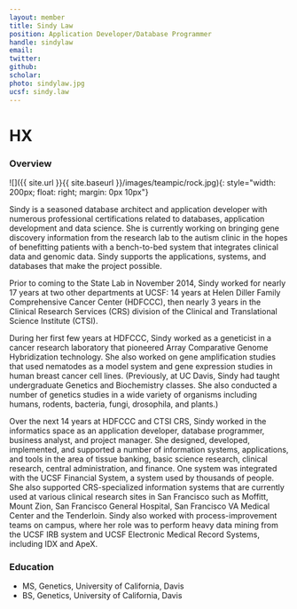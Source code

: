 ```yaml
---
layout: member
title: Sindy Law
position: Application Developer/Database Programmer​
handle: sindylaw
email: 
twitter:
github:
scholar: 
photo: sindylaw.jpg
ucsf: sindy.law
---
```

# HX

### Overview
![]({{ site.url }}{{ site.baseurl }}/images/teampic/rock.jpg){: style="width: 200px; float: right; margin: 0px 10px"}

Sindy is a seasoned database architect and application developer with numerous professional certifications related to databases, application development and data science. She is currently working on bringing gene discovery information from the research lab to the autism clinic in the hopes of benefitting patients with a bench-to-bed system that integrates clinical data and genomic data. Sindy supports the applications, systems, and databases that make the project possible.

Prior to coming to the State Lab in November 2014, Sindy worked for nearly 17 years at two other departments at UCSF: 14 years at Helen Diller Family Comprehensive Cancer Center (HDFCCC), then nearly 3 years in the Clinical Research Services (CRS) division of the Clinical and Translational Science Institute (CTSI).

During her first few years at HDFCCC, Sindy worked as a geneticist in a cancer research laboratory that pioneered Array Comparative Genome Hybridization technology. She also worked on gene amplification studies that used nematodes as a model system and gene expression studies in human breast cancer cell lines. (Previously, at UC Davis, Sindy had taught undergraduate Genetics and Biochemistry classes. She also conducted a number of genetics studies in a wide variety of organisms including humans, rodents, bacteria, fungi, drosophila, and plants.)

Over the next 14 years at HDFCCC and CTSI CRS, Sindy worked in the informatics space as an application developer, database programmer, business analyst, and project manager. She designed, developed, implemented, and supported a number of information systems, applications, and tools in the area of tissue banking, basic science research, clinical research, central administration, and finance. One system was integrated with the UCSF Financial System, a system used by thousands of people. She also supported CRS-specialized information systems that are currently used at various clinical research sites in San Francisco such as Moffitt, Mount Zion, San Francisco General Hospital, San Francisco VA Medical Center and the Tenderloin. Sindy also worked with process-improvement teams on campus, where her role was to perform heavy data mining from the UCSF IRB system and UCSF Electronic Medical Record Systems, including IDX and ApeX.

### Education
- MS, Genetics, University of California, Davis
- BS, Genetics, University of California, Davis